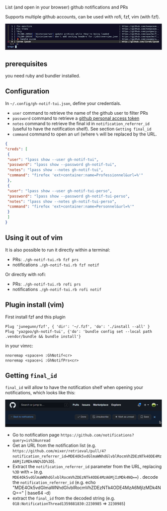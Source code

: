 List (and open in your browser) github notifications and PRs

Supports multiple github accounts, can be used with rofi, fzf, vim (with fzf).

![screenshot](screenshot.png "screenshot")

## prerequisites 

you need ruby and bundler installed.

## Configuration

In `~/.config/gh-notif-tui.json`, define your credentials.

- `user` command to retrieve the name of the github user to filter PRs
- `password` command to retrieve a [github personal access token](https://docs.github.com/en/github/authenticating-to-github/keeping-your-account-and-data-secure/creating-a-personal-access-token)
- `notes` command to retrieve the final id in `notification_referrer_id` (useful to have the notification shelf). See section `Getting final_id`
- `command` command to open an url (where `%` will be replaced by the URL.

```json
{
"creds": [
 {
 "user": "lpass show --user gh-notif-tui",
 "password": "lpass show --password gh-notif-tui",
 "notes": "lpass show --notes gh-notif-tui",
 "command": "firefox 'ext+container:name=Professionnel&url=%'"
 },
 {
 "user": "lpass show --user gh-notif-tui-perso",
 "password": "lpass show --password gh-notif-tui-perso",
 "notes": "lpass show --notes gh-notif-tui-perso",
 "command": "firefox 'ext+container:name=Personnel&url=%'"
 }
 ]
}
```

## Using it out of vim

It is also possible to run it directly within a terminal:

- PRs: `./gh-notif-tui.rb fzf prs`
- notifications `./gh-notif-tui.rb fzf notif`

Or directly with rofi:

- PRs: `./gh-notif-tui.rb rofi prs`
- notifications `./gh-notif-tui.rb rofi notif`

## Plugin install (vim)

First install fzf and this plugin

```vim
Plug 'junegunn/fzf', { 'dir': '~/.fzf', 'do': './install --all' }
Plug 'yazgoo/gh-notif-tui', {'do': 'bundle config set --local path .vendor/bundle && bundle install'}
```

in your vimrc:

```vim
nnoremap <space>n :GhNotif<cr>
nnoremap <space>i :GhNotifPrs<cr>
```

## Getting `final_id`

`final_id` will allow to have the notification shelf when opening your notifications, which looks like this:

![notification shelf](notification-shelf.png "Notification shelf")

- Go to notification page `https://github.com/notifications?query=is%3Aunread`
- Get an URL from the notification list (e.g. `https://github.com/mixer/retrieval/pull/4?notification_referrer_id=MDE4Ok5vdGlmaWNhdGlvblRocmVhZDEzNTk4ODE4MzA6MjIzMDk4NQ%3D%3D`).
- Extract the `notification_referrer_id` parameter from the URL, replacing `%3D` with `=` (e.g. `MDE4Ok5vdGlmaWNhdGlvblRocmVhZDEzNTk4ODE4MzA6MjIzMDk4NQ==`)
. decode the `notification_referrer_id` (e.g. echo "MDE4Ok5vdGlmaWNhdGlvblRocmVhZDEzNTk4ODE4MzA6MjIzMDk4NQ==" | base64 -d)
- extract the `final_id` from the decoded string (e.g. `018:NotificationThread1359881830:2230985` => `2230985`)
